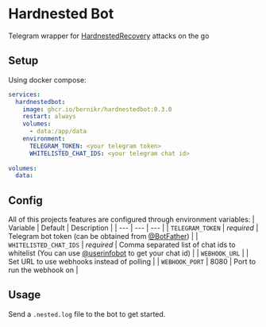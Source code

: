 # Hardnested Bot
Telegram wrapper for [HardnestedRecovery](https://github.com/noproto/HardnestedRecovery) attacks on the go

## Setup

Using docker compose:

```yaml
services:
  hardnestedbot:
    image: ghcr.io/bernikr/hardnestedbot:0.3.0
    restart: always
    volumes:
      - data:/app/data
    environment:
      TELEGRAM_TOKEN: <your telegram token>
      WHITELISTED_CHAT_IDS: <your telegram chat id>
  
volumes:
  data:
```

## Config

All of this projects features are configured through environment variables:
| Variable | Default | Description |
| --- | --- | --- |
| `TELEGRAM_TOKEN` | *required* | Telegram bot token (can be obtained from [@BotFather](https://t.me/BotFather)) |
| `WHITELISTED_CHAT_IDS` | *required* | Comma separated list of chat ids to whitelist (You can use [@userinfobot](https://t.me/userinfobot) to get your chat id) |
| `WEBHOOK_URL` |  | Set URL to use webhooks instead of polling |
| `WEBHOOK_PORT` | 8080 | Port to run the webhook on |

## Usage

Send a `.nested.log` file to the bot to get started.
